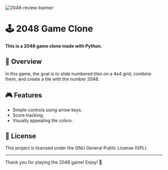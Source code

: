 ![2048-review-banner](https://github.com/user-attachments/assets/37510195-281d-4ba2-be5d-7177fab6da76)

# 🕹️ 2048 Game Clone

**This is a 2048 game clone made with Python.**

## 📖 Overview

In this game, the goal is to slide numbered tiles on a 4x4 grid, combine them, and create a tile with the number 2048.

## 🎮 Features

- Simple controls using arrow keys.
- Score tracking.
- Visually appealing tile colors.

## 📝 License

This project is licensed under the GNU General Public License (GPL).

---

Thank you for playing the 2048 game! Enjoy! 🎉
